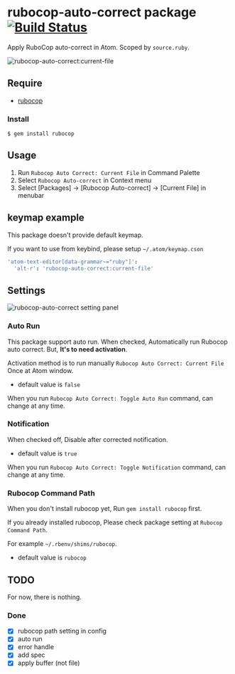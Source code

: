 # rubocop-auto-correct package [![Build Status](https://travis-ci.org/tomoya/rubocop-auto-correct.svg?branch=master)](https://travis-ci.org/tomoya/rubocop-auto-correct)

Apply RuboCop auto-correct in Atom. Scoped by `source.ruby`.

![rubocop-auto-correct:current-file](https://cloud.githubusercontent.com/assets/18009/7874437/9f40b20a-05ea-11e5-8822-229c8f79abe4.gif)

## Require

* [rubocop](https://github.com/bbatsov/rubocop)

### Install

    $ gem install rubocop

## Usage

1. Run `Rubocop Auto Correct: Current File` in Command Palette
2. Select `Rubocop Auto-correct` in Context menu
3. Select [Packages] -> [Rubocop Auto-correct] -> [Current File] in menubar

## keymap example

This package doesn't provide default keymap.

If you want to use from keybind, please setup `~/.atom/keymap.cson`

```coffee
'atom-text-editor[data-grammar~="ruby"]':
  'alt-r': 'rubocop-auto-correct:current-file'
```

## Settings

![rubocop-auto-correct setting panel](https://cloud.githubusercontent.com/assets/18009/7906495/31e36f0c-0867-11e5-8184-0bed41927757.png)

### Auto Run

This package support auto run. When checked, Automatically run Rubocop auto correct. But, **It's to need activation**.

Activation method is to run manually `Rubocop Auto Correct: Current File` Once at Atom window.

- default value is `false`

When you run `Rubocop Auto Correct: Toggle Auto Run` command, can change at any time.

### Notification

When checked off, Disable after corrected notification.

- default value is `true`

When you run `Rubocop Auto Correct: Toggle Notification` command, can change at any time.

### Rubocop Command Path

When you don't install rubocop yet, Run `gem install rubocop` first.

If you already installed rubocop, Please check package setting at `Rubocop Command Path`.

For example `~/.rbenv/shims/rubocop`.

- default value is `rubocop`

## TODO

For now, there is nothing.

### Done

* [x] rubocop path setting in config
* [x] auto run
* [x] error handle
* [x] add spec
* [x] apply buffer (not file)
